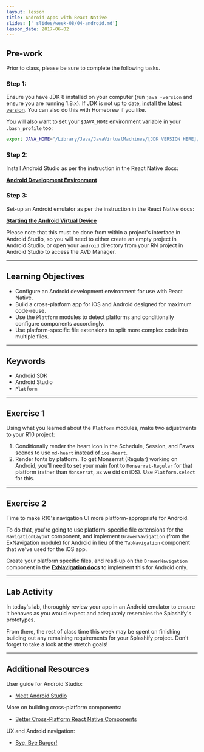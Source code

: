 ```yaml
---
layout: lesson
title: Android Apps with React Native
slides: ['_slides/week-08/04-android.md']
lesson_date: 2017-06-02
---
```


## Pre-work

Prior to class, please be sure to complete the following tasks.

### Step 1:

Ensure you have JDK 8 installed on your computer (run `java -version` and ensure you are running 1.8.x). If JDK is not up to date, [install the latest version](https://docs.oracle.com/javase/8/docs/technotes/guides/install/mac_jdk.html). You can also do this with Homebrew if you like.

You will also want to set your `$JAVA_HOME` environment variable in your `.bash_profile` too:

```bash
export JAVA_HOME="/Library/Java/JavaVirtualMachines/[JDK VERSION HERE]/Contents/Home"
```

### Step 2:

Install Android Studio as per the instruction in the React Native docs:

**[Android Development Environment](https://facebook.github.io/react-native/docs/getting-started.html#android-development-environment)**


### Step 3:

Set-up an Android emulator as per the instruction in the React Native docs:

**[Starting the Android Virtual Device](https://facebook.github.io/react-native/docs/getting-started.html#starting-the-android-virtual-device)**

Please note that this must be done from within a project's interface in Android Studio, so you will need to either create an empty project in Android Studio, or open your `android` directory from your RN project in Android Studio to access the AVD Manager.

---

## Learning Objectives

- Configure an Android development environment for use with React Native.
- Build a cross-platform app for iOS and Android designed for maximum code-reuse.
- Use the `Platform` modules to detect platforms and conditionally configure components accordingly.
- Use platform-specific file extensions to split more complex code into multiple files.  

---

## Keywords

- Android SDK
- Android Studio
- `Platform`

---

## Exercise 1

Using what you learned about the `Platform` modules, make two adjustments to your R10 project:

1. Conditionally render the heart icon in the Schedule, Session, and Faves scenes to use `md-heart` instead of `ios-heart`.
2. Render fonts by platform. To get Monserrat (Regular) working on Android, you'll need to set your main font to `Monserrat-Regular` for that platform (rather than `Monserrat`, as we did on iOS). Use `Platform.select` for this.

---

## Exercise 2

Time to make R10's navigation UI more platform-appropriate for Android.

To do that, you're going to use platform-specific file extensions for the `NavigationLayout` component, and implement `DrawerNavigation` (from the ExNavigation module) for Android in lieu of the `TabNavigation` component that we've used for the iOS app.

Create your platform specific files, and read-up on the `DrawerNavigation` component in the **[ExNavigation docs](https://github.com/exponentjs/ex-navigation#drawernavigation)** to implement this for Android only.

---

## Lab Activity

In today's lab, thoroughly review your app in an Android emulator to ensure it behaves as you would expect and adequately resembles the Splashify's prototypes.

From there, the rest of class time this week may be spent on finishing building out any remaining requirements for your Splashify project. Don't forget to take a look at the stretch goals!

---

## Additional Resources

User guide for Android Studio:

- [Meet Android Studio](https://developer.android.com/studio/intro/index.html)

More on building cross-platform components:

- [Better Cross-Platform React Native Components](https://medium.com/differential/better-cross-platform-react-native-components-cb8aadeba472#.jyrww11oo)

UX and Android navigation:

- [Bye, Bye Burger!](https://medium.com/startup-grind/bye-bye-burger-5bd963806015#.rbncat6ic)
